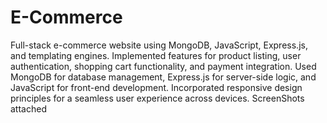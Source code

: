 # E-Commerce
Full-stack e-commerce website using MongoDB, JavaScript, Express.js, and templating engines. Implemented features for product listing, user authentication, shopping cart functionality, and payment integration. Used MongoDB for database management, Express.js for server-side logic, and JavaScript for front-end development. Incorporated responsive design principles for a seamless user experience across devices.
ScreenShots attached

